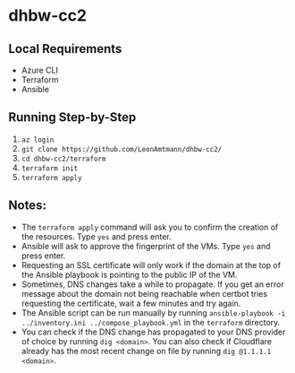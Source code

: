 # dhbw-cc2

## Local Requirements
- Azure CLI
- Terraform
- Ansible

## Running Step-by-Step

1. `az login`
2. `git clone https://github.com/LeonAmtmann/dhbw-cc2/`
3. `cd dhbw-cc2/terraform`
4. `terraform init`
5. `terraform apply`

## Notes:

- The `terraform apply` command will ask you to confirm the creation of the resources. Type `yes` and press enter.
- Ansible will ask to approve the fingerprint of the VMs. Type `yes` and press enter.
- Requesting an SSL certificate will only work if the domain at the top of the Ansible playbook is pointing to the public IP of the VM.
- Sometimes, DNS changes take a while to propagate. If you get an error message about the domain not being reachable when certbot tries requesting the certificate, wait a few minutes and try again.
- The Ansible script can be run manually by running `ansible-playbook -i ../inventory.ini ../compose_playbook.yml` in the `terraform` directory.
- You can check if the DNS change has propagated to your DNS provider of choice by running `dig <domain>`. You can also check if Cloudflare already has the most recent change on file by running `dig @1.1.1.1 <domain>`.
